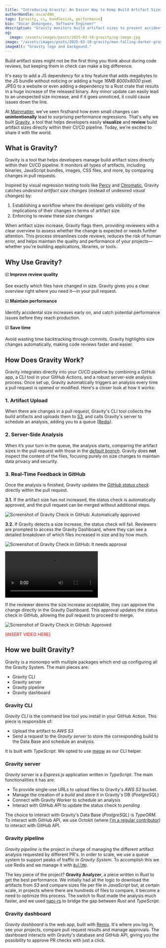 ```yaml
---
title: "Introducing Gravity: An Easier Way to Keep Build Artifact Sizes Under Control"
authorHandle: oscard0m_
tags: [gravity, ci, bundlesize, performance]
bio: "Oscar Dominguez, Software Engineer"
description: "Gravity monitors build artifact sizes to prevent accidental increases – right in your CI pipeline."
og:
  image: /assets/images/posts/2025-03-19-gravity/og-image.jpg
image: "/assets/images/posts/2025-03-19-gravity/man-falling-darker-gray-logo.webp"
imageAlt: "Gravity logo and backgound."
---
```


Build artifact sizes might not be the first thing you think about during code reviews, but keeping them in check can make a big difference.

It's easy to add a JS dependency for a tiny feature that adds megabytes to the JS bundle without noticing or adding a huge _16MB_ _8000x8000_ pixel JPEG to a website or even adding a dependency to a Rust crate that results in a huge increase of the released binary. Any minor update can easily lead to an unexpected size increase, and if it goes unnoticed, it could cause issues down the line.

At [Mainmatter](https://mainmatter.com), we've seen firsthand how even small changes can **unintentionally** lead to surprising performance regressions. That's why we built [Gravity](https://gravity.ci), a tool that helps developers easily **visualize** and **review** build artifact sizes directly within their CI/CD pipeline. Today, we're excited to share it with the world.

## What is Gravity?

Gravity is a tool that helps developers manage build artifact sizes directly within their CI/CD pipeline. It monitors all types of artifacts, including binaries, JavaScript bundles, images, CSS files, and more, by comparing changes in pull requests.

Inspired by visual regression testing tools like [Percy](https://percy.io/) and [Chromatic](https://www.chromatic.com/), Gravity catches _undesired artifact size changes_ (instead of undesired _visual changes_) by:

1. Establishing a workflow where the developer gets visibility of the implications of their changes in terms of artifact size
2. Enforcing to review these size changes

When artifact sizes increase, Gravity flags them, providing reviewers with a clear overview to assess whether the change is expected or needs further attention. This process streamlines code reviews, reduces the risk of human error, and helps maintain the quality and performance of your projects—whether you're building applications, libraries, or tools.

## Why Use Gravity?

☑️ **Improve review quality**

See exactly which files have changed in size. Gravity gives you a clear overview right where you need it—in your pull request.

☑️ **Maintain performance**

Identify accidental size increases early on, and catch potential performance issues before they reach production.

☑️ **Save time**

Avoid wasting time backtracking through commits. Gravity highlights size changes automatically, making code reviews faster and easier.

## How Does Gravity Work?

Gravity integrates directly into your CI/CD pipeline by combining a GitHub app, a CLI tool in your GitHub Actions, and a robust server-side analysis process. Once set up, Gravity automatically triggers an analysis every time a pull request is opened or modified. Here's a closer look at how it works:

### 1. Artifact Upload

When there are changes in a pull request, Gravity's CLI tool collects the build artifacts and uploads them to [S3](https://aws.amazon.com/s3/), and calls Gravity's server to schedule an analysis, adding you to a queue ([Redis](https://redis.io/)).

### 2. Server-Side Analysis

When it’s your turn in the queue, the analysis starts, comparing the artifact sizes in the pull request with those in the [_default branch_](https://docs.github.com/en/pull-requests/collaborating-with-pull-requests/proposing-changes-to-your-work-with-pull-requests/about-branches#about-the-default-branch). Gravity does **not** inspect the content of the files, focusing purely on size changes to maintain data privacy and security.

### 3. Real-Time Feedback in GitHub

Once the analysis is finished, Gravity updates the [_GitHub status check_](https://docs.github.com/en/pull-requests/collaborating-with-pull-requests/collaborating-on-repositories-with-code-quality-features/about-status-checks) directly within the pull request.

**3.1.** If the artifact size has not increased, the status check is automatically approved, and the pull request can be merged without additional steps.

![Screenshot of Gravity Check in GitHub: Automatically approved](/assets/images/posts/2025-03-19-gravity/automatically-approved.png)

**3.2.** If Gravity detects a size increase, the status check will fail. Reviewers are prompted to access the Gravity Dashboard, where they can see a detailed breakdown of which files increased in size and by how much.

![Screenshot of Gravity Check in GitHub: It needs approval](/assets/images/posts/2025-03-19-gravity/needs-approval.png)

![Approval page](/assets/images/posts/2025-03-19-gravity/approval-page.mp4#video)

If the reviewer deems the size increase acceptable, they can approve the change directly in the Gravity Dashboard. This approval updates the status check in GitHub, allowing the pull request to proceed to merge.

![Screenshot of Gravity Check in GitHub: Approved](/assets/images/posts/2025-03-19-gravity/approved.png)

<p style="color:red">[INSERT VIDEO HERE]<p>

## How we built Gravity?

Gravity is a monorepo with multiple packages which end up configuring all the Gravity System. The main pieces are:

- Gravity CLI
- Gravity server
- Gravity pipeline
- Gravity dashboard

### Gravity CLI

_Gravity CLI_ is the command line tool you install in your GitHub Action. This piece is responsible of:

- Upload the artifact to _AWS S3_
- Send a request to the _Gravity server_ to store the corresponding build to the Data Base and schedule an analysis.

It is built with _TypeScript_. We opted to use [meow](https://github.com/sindresorhus/meow) as our CLI helper.

### Gravity server

_Gravity server_ is a _Express.js_ application written in _TypeScript_. The main functionalities it has are:

- To provide single-use URLs to upload files to Gravity's _AWS S3_ bucket.
- Manage the creation of a _build_ and store it in Gravity's DB (_PostgreSQL_)
- Connect with Gravity Worker to schedule an analysis
- Interact with GitHub API to update the status check to _pending_

The choice to interact with Gravity's Data Base (_PostgreSQL_) is _TypeORM_. To interact with GitHub API, we use Octokit (where [I'm a regular contributor](https://github.com/orgs/octokit/people?query=oscard0m)) to interact with GitHub API.

### Gravity pipeline

_Gravity pipeline_ is the project in charge of managing the different artifact analysis requested by different PR's. In order to scale, we use a queue system to support peaks of traffic in _Gravity System_. To accomplish this we use Redis and we manage it with [`BullMQ`](https://docs.bullmq.io/).

The key piece of the project? **Gravity Analyzer**, a piece written in _Rust_ to get the best performance. We initially had all the logic to download the artifacts from _S3_ and compare sizes file per file in _JavaScript_ but, at certain scale, in projects where there are hundreds of files to compare, it become a need to optimize this process. The switch to Rust made the analysis much faster, and we used [napi-rs](https://napi.rs/) to bridge the gap between _Rust_ and _TypeScript_.

### Gravity dashboard

_Gravity dashboard_ is the web app, built with [Remix](https://remix.run/). It's where you log in, see your projects, compare pull request results and manage approvals. The dashboard interacts with Gravity's database and GitHub API, giving you the possibility to approve PR checks with just a click.
